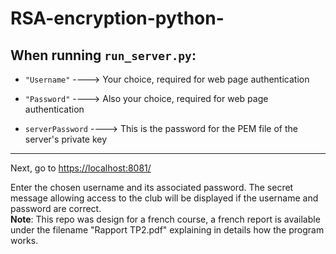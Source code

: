 # RSA-encryption-python-

When running `run_server.py`:
------------------------------------

- `"Username"` ----> Your choice, required for web page authentication

- `"Password"` ----> Also your choice, required for web page authentication

- `serverPassword` ----> This is the password for the PEM file of the server's private key

-------------------------------------

Next, go to [https://localhost:8081/](https://localhost:8081/)

Enter the chosen username and its associated password. The secret message allowing access to the club will be displayed if the username and password are correct.  
**Note**: This repo was design for a french course, a french report is available under the filename "Rapport TP2.pdf" explaining in details how the program works.
